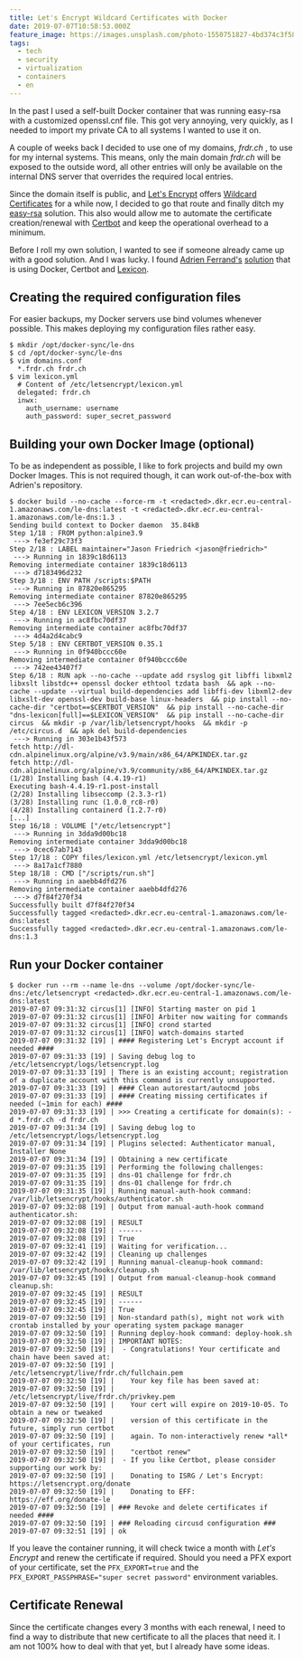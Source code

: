```yaml
---
title: Let's Encrypt Wildcard Certificates with Docker
date: 2019-07-07T10:58:53.000Z
feature_image: https://images.unsplash.com/photo-1550751827-4bd374c3f58b?ixlib=rb-1.2.1&q=80&fm=jpg&crop=entropy&cs=tinysrgb&w=1080&fit=max&ixid=eyJhcHBfaWQiOjExNzczfQ
tags:
  - tech
  - security
  - virtualization
  - containers
  - en
---
```


In the past I used a self-built Docker container that was running easy-rsa with a customized openssl.cnf file. This got very annoying, very quickly, as I needed to import my private CA to all systems I wanted to use it on.

A couple of weeks back I decided to use one of my domains, _frdr.ch_ , to use for my internal systems. This means, only the main domain _frdr.ch_ will be exposed to the outside word, all other entries will only be available on the internal DNS server that overrides the required local entries.

Since the domain itself is public, and [Let's Encrypt](https://letsencrypt.org/) offers [Wildcard Certificates](https://community.letsencrypt.org/t/acme-v2-and-wildcard-certificate-support-is-live/55579) for a while now, I decided to go that route and finally ditch my [easy-rsa](https://github.com/OpenVPN/easy-rsa) solution. This also would allow me to automate the certificate creation/renewal with [Certbot](https://certbot.eff.org/) and keep the operational overhead to a minimum.

Before I roll my own solution, I wanted to see if someone already came up with a good solution. And I was lucky. I found [Adrien Ferrand's](https://github.com/adferrand) [solution](https://github.com/adferrand/docker-letsencrypt-dns) that is using Docker, Certbot and [Lexicon](https://github.com/AnalogJ/lexicon).

## Creating the required configuration files

For easier backups, my Docker servers use bind volumes whenever possible. This makes deploying my configuration files rather easy.

```
$ mkdir /opt/docker-sync/le-dns
$ cd /opt/docker-sync/le-dns
$ vim domains.conf
  *.frdr.ch frdr.ch
$ vim lexicon.yml
  # Content of /etc/letsencrypt/lexicon.yml
  delegated: frdr.ch
  inwx:
    auth_username: username
    auth_password: super_secret_password
```

## Building your own Docker Image (optional)

To be as independent as possible, I like to fork projects and build my own Docker Images. This is not required though, it can work out-of-the-box with Adrien's repository.

```
$ docker build --no-cache --force-rm -t <redacted>.dkr.ecr.eu-central-1.amazonaws.com/le-dns:latest -t <redacted>.dkr.ecr.eu-central-1.amazonaws.com/le-dns:1.3 .
Sending build context to Docker daemon  35.84kB
Step 1/18 : FROM python:alpine3.9
 ---> fe3ef29c73f3
Step 2/18 : LABEL maintainer="Jason Friedrich <jason@friedrich>"
 ---> Running in 1839c18d6113
Removing intermediate container 1839c18d6113
 ---> d7183496d232
Step 3/18 : ENV PATH /scripts:$PATH
 ---> Running in 87820e865295
Removing intermediate container 87820e865295
 ---> 7ee5ecb6c396
Step 4/18 : ENV LEXICON_VERSION 3.2.7
 ---> Running in ac8fbc70df37
Removing intermediate container ac8fbc70df37
 ---> 4d4a2d4cabc9
Step 5/18 : ENV CERTBOT_VERSION 0.35.1
 ---> Running in 0f940bccc60e
Removing intermediate container 0f940bccc60e
 ---> 742ee43407f7
Step 6/18 : RUN apk --no-cache --update add rsyslog git libffi libxml2 libxslt libstdc++ openssl docker ethtool tzdata bash  && apk --no-cache --update --virtual build-dependencies add libffi-dev libxml2-dev libxslt-dev openssl-dev build-base linux-headers  && pip install --no-cache-dir "certbot==$CERTBOT_VERSION"  && pip install --no-cache-dir "dns-lexicon[full]==$LEXICON_VERSION"  && pip install --no-cache-dir circus  && mkdir -p /var/lib/letsencrypt/hooks  && mkdir -p /etc/circus.d  && apk del build-dependencies
 ---> Running in 303e1b43f573
fetch http://dl-cdn.alpinelinux.org/alpine/v3.9/main/x86_64/APKINDEX.tar.gz
fetch http://dl-cdn.alpinelinux.org/alpine/v3.9/community/x86_64/APKINDEX.tar.gz
(1/28) Installing bash (4.4.19-r1)
Executing bash-4.4.19-r1.post-install
(2/28) Installing libseccomp (2.3.3-r1)
(3/28) Installing runc (1.0.0_rc8-r0)
(4/28) Installing containerd (1.2.7-r0)
[...]
Step 16/18 : VOLUME ["/etc/letsencrypt"]
 ---> Running in 3dda9d00bc18
Removing intermediate container 3dda9d00bc18
 ---> 0cec67ab7143
Step 17/18 : COPY files/lexicon.yml /etc/letsencrypt/lexicon.yml
 ---> 8a17a1cf7880
Step 18/18 : CMD ["/scripts/run.sh"]
 ---> Running in aaebb4dfd276
Removing intermediate container aaebb4dfd276
 ---> d7f84f270f34
Successfully built d7f84f270f34
Successfully tagged <redacted>.dkr.ecr.eu-central-1.amazonaws.com/le-dns:latest
Successfully tagged <redacted>.dkr.ecr.eu-central-1.amazonaws.com/le-dns:1.3
```

## Run your Docker container

```
$ docker run --rm --name le-dns --volume /opt/docker-sync/le-dns:/etc/letsencrypt <redacted>.dkr.ecr.eu-central-1.amazonaws.com/le-dns:latest
2019-07-07 09:31:32 circus[1] [INFO] Starting master on pid 1
2019-07-07 09:31:32 circus[1] [INFO] Arbiter now waiting for commands
2019-07-07 09:31:32 circus[1] [INFO] crond started
2019-07-07 09:31:32 circus[1] [INFO] watch-domains started
2019-07-07 09:31:32 [19] | #### Registering Let's Encrypt account if needed ####
2019-07-07 09:31:33 [19] | Saving debug log to /etc/letsencrypt/logs/letsencrypt.log
2019-07-07 09:31:33 [19] | There is an existing account; registration of a duplicate account with this command is currently unsupported.
2019-07-07 09:31:33 [19] | #### Clean autorestart/autocmd jobs
2019-07-07 09:31:33 [19] | #### Creating missing certificates if needed (~1min for each) ####
2019-07-07 09:31:33 [19] | >>> Creating a certificate for domain(s): -d *.frdr.ch -d frdr.ch
2019-07-07 09:31:34 [19] | Saving debug log to /etc/letsencrypt/logs/letsencrypt.log
2019-07-07 09:31:34 [19] | Plugins selected: Authenticator manual, Installer None
2019-07-07 09:31:34 [19] | Obtaining a new certificate
2019-07-07 09:31:35 [19] | Performing the following challenges:
2019-07-07 09:31:35 [19] | dns-01 challenge for frdr.ch
2019-07-07 09:31:35 [19] | dns-01 challenge for frdr.ch
2019-07-07 09:31:35 [19] | Running manual-auth-hook command: /var/lib/letsencrypt/hooks/authenticator.sh
2019-07-07 09:32:08 [19] | Output from manual-auth-hook command authenticator.sh:
2019-07-07 09:32:08 [19] | RESULT
2019-07-07 09:32:08 [19] | ------
2019-07-07 09:32:08 [19] | True
2019-07-07 09:32:41 [19] | Waiting for verification...
2019-07-07 09:32:42 [19] | Cleaning up challenges
2019-07-07 09:32:42 [19] | Running manual-cleanup-hook command: /var/lib/letsencrypt/hooks/cleanup.sh
2019-07-07 09:32:45 [19] | Output from manual-cleanup-hook command cleanup.sh:
2019-07-07 09:32:45 [19] | RESULT
2019-07-07 09:32:45 [19] | ------
2019-07-07 09:32:45 [19] | True
2019-07-07 09:32:50 [19] | Non-standard path(s), might not work with crontab installed by your operating system package manager
2019-07-07 09:32:50 [19] | Running deploy-hook command: deploy-hook.sh
2019-07-07 09:32:50 [19] | IMPORTANT NOTES:
2019-07-07 09:32:50 [19] |  - Congratulations! Your certificate and chain have been saved at:
2019-07-07 09:32:50 [19] |    /etc/letsencrypt/live/frdr.ch/fullchain.pem
2019-07-07 09:32:50 [19] |    Your key file has been saved at:
2019-07-07 09:32:50 [19] |    /etc/letsencrypt/live/frdr.ch/privkey.pem
2019-07-07 09:32:50 [19] |    Your cert will expire on 2019-10-05. To obtain a new or tweaked
2019-07-07 09:32:50 [19] |    version of this certificate in the future, simply run certbot
2019-07-07 09:32:50 [19] |    again. To non-interactively renew *all* of your certificates, run
2019-07-07 09:32:50 [19] |    "certbot renew"
2019-07-07 09:32:50 [19] |  - If you like Certbot, please consider supporting our work by:
2019-07-07 09:32:50 [19] |    Donating to ISRG / Let's Encrypt:   https://letsencrypt.org/donate
2019-07-07 09:32:50 [19] |    Donating to EFF:                    https://eff.org/donate-le
2019-07-07 09:32:50 [19] | ### Revoke and delete certificates if needed ####
2019-07-07 09:32:50 [19] | ### Reloading circusd configuration ###
2019-07-07 09:32:51 [19] | ok
```

If you leave the container running, it will check twice a month with _Let's Encrypt_ and renew the certificate if required. Should you need a PFX export of your certificate, set the `PFX_EXPORT=true` and the `PFX_EXPORT_PASSPHRASE="super secret password"` environment variables.

## Certificate Renewal

Since the certificate changes every 3 months with each renewal, I need to find a way to distribute that new certificate to all the places that need it. I am not 100% how to deal with that yet, but I already have some ideas.
